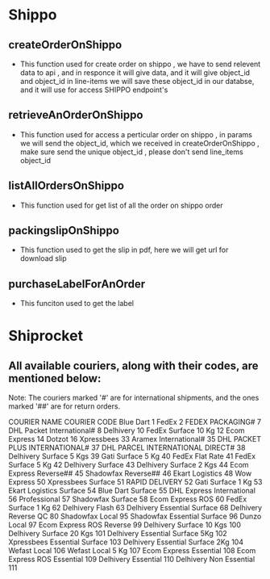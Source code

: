 # Shippo

## createOrderOnShippo

- This function used for create order on shippo , we have to send relevent data to api , and in responce it will give data, and it will give object_id and object_id in line-items
  we will save these object_id in our databse, and it will use for access SHIPPO endpoint's

## retrieveAnOrderOnShippo

- This function used for access a perticular order on shippo , in params we will send the object_id, which we received in createOrderOnShippo , make sure send the unique object_id , please don't send line_items object_id

## listAllOrdersOnShippo

- This function used for get list of all the order on shippo order

## packingslipOnShippo

- This function used to get the slip in pdf, here we will get url for download slip

## purchaseLabelForAnOrder

- This funciton used to get the label

# Shiprocket

## All available couriers, along with their codes, are mentioned below:

Note: The couriers marked '#' are for international shipments, and the ones marked '##' are for return orders.

COURIER NAME COURIER CODE
Blue Dart 1
FedEx 2
FEDEX PACKAGING# 7
DHL Packet International# 8
Delhivery 10
FedEx Surface 10 Kg 12
Ecom Express 14
Dotzot 16
Xpressbees 33
Aramex International# 35
DHL PACKET PLUS INTERNATIONAL# 37
DHL PARCEL INTERNATIONAL DIRECT# 38
Delhivery Surface 5 Kgs 39
Gati Surface 5 Kg 40
FedEx Flat Rate 41
FedEx Surface 5 Kg 42
Delhivery Surface 43
Delhivery Surface 2 Kgs 44
Ecom Express Reverse## 45
Shadowfax Reverse## 46
Ekart Logistics 48
Wow Express 50
Xpressbees Surface 51
RAPID DELIVERY 52
Gati Surface 1 Kg 53
Ekart Logistics Surface 54
Blue Dart Surface 55
DHL Express International 56
Professional 57
Shadowfax Surface 58
Ecom Express ROS 60
FedEx Surface 1 Kg 62
Delhivery Flash 63
Delhivery Essential Surface 68
Delhivery Reverse QC 80
Shadowfax Local 95
Shadowfax Essential Surface 96
Dunzo Local 97
Ecom Express ROS Reverse 99
Delhivery Surface 10 Kgs 100
Delhivery Surface 20 Kgs 101
Delhivery Essential Surface 5Kg 102
Xpressbees Essential Surface 103
Delhivery Essential Surface 2Kg 104
Wefast Local 106
Wefast Local 5 Kg 107
Ecom Express Essential 108
Ecom Express ROS Essential 109
Delhivery Essential 110
Delhivery Non Essential 111
